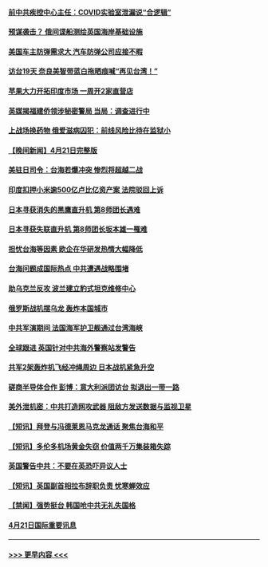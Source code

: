 #### [前中共疾控中心主任：COVID实验室泄漏说“合逻辑”](../pages/prog202/a103696605.md?t=04230043) 
#### [预谋袭击？ 俄间谍船测绘英国海岸基础设施](../pages/prog202/a103696595.md?t=04230043) 
#### [美国车主防弹需求大 汽车防弹公司应接不暇](../pages/prog202/a103696611.md?t=04230043) 
#### [访台19天 奈良美智带蓝白拖晒痕喊“再见台湾！”](../pages/prog202/a103696585.md?t=04230043) 
#### [苹果大力开拓印度市场 一周开2家直营店](../pages/prog202/a103696574.md?t=04230043) 
#### [英媒揭福建侨领涉秘密警局 当局：调查进行中](../pages/prog202/a103696337.md?t=04230043) 
#### [上战场换药物 俄爱滋病囚犯：前线风险比待在监狱小](../pages/prog202/a103696549.md?t=04230043) 
#### [【晚间新闻】4月21日完整版](../pages/prog202/a103696319.md?t=04230043) 
#### [美驻日司令：台海若爆冲突 惨烈将超越二战](../pages/prog202/a103696346.md?t=04230043) 
#### [印度扣押小米逾500亿卢比亿资产案 法院驳回上诉](../pages/prog202/a103696429.md?t=04230043) 
#### [日本寻获消失的黑鹰直升机 第8师团长遇难](../pages/prog202/a103696421.md?t=04230043) 
#### [日本寻获失联直升机 第8师团长坂本雄一罹难](../pages/prog202/a103696390.md?t=04230043) 
#### [担忧台海等因素 欧企在华研发热情大幅降低](../pages/prog202/a103696357.md?t=04230043) 
#### [台海问题成国际热点 中共遭遇战略围堵](../pages/prog202/a103696359.md?t=04230043) 
#### [助乌克兰反攻 波兰建立豹式坦克维修中心](../pages/prog202/a103696361.md?t=04230043) 
#### [俄罗斯战机摆乌龙 轰炸本国城市](../pages/prog202/a103696363.md?t=04230043) 
#### [中共军演期间 法国海军护卫舰通过台湾海峡](../pages/prog202/a103696381.md?t=04230043) 
#### [全球跟进 英国针对中共海外警察站发警告](../pages/prog202/a103696356.md?t=04230043) 
#### [共军2架轰炸机飞经冲绳周边 日本战机紧急升空](../pages/prog202/a103696371.md?t=04230043) 
#### [磋商半导体合作 彭博：意大利派团访台 拟退出一带一路](../pages/prog202/a103696316.md?t=04230043) 
#### [美外泄机密：中共打造网攻武器 阻敌方发送数据与监视卫星](../pages/prog202/a103696305.md?t=04230043) 
#### [【短讯】拜登与冯德莱恩马克龙通话 聚焦台海和平](../pages/prog202/a103696120.md?t=04230043) 
#### [【短讯】多伦多机场黄金失窃 价值两千万集装箱失踪](../pages/prog202/a103696121.md?t=04230043) 
#### [英国警告中共：不要在英恐吓异议人士](../pages/prog202/a103696119.md?t=04230043) 
#### [【短讯】英国副首相拉布辞职负责 忧寒蝉效应](../pages/prog202/a103696117.md?t=04230043) 
#### [【禁闻】强势挺台 韩国呛中共无礼失国格](../pages/prog202/a103696053.md?t=04230043) 
#### [4月21日国际重要讯息](../pages/prog202/a103695927.md?t=04230043) 

----
#### [ >>> 更早内容 <<< ](../indexes/prog202-earlier.md)
